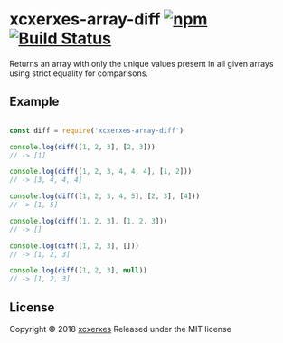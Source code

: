 # xcxerxes-array-diff [![npm](https://img.shields.io/npm/v/xcxerxes-array-diff.svg)](https://www.npmjs.com/package/xcxerxes-array-diff) [![Build Status](https://travis-ci.org/XcXerxes/xcxerxes-array-diff.svg)](https://travis-ci.org/XcXerxes/xcxerxes-array-diff.svg)

Returns an array with only the unique values present in all given arrays using strict equality for comparisons.

## Example

```javascript

const diff = require('xcxerxes-array-diff')

console.log(diff([1, 2, 3], [2, 3]))
// -> [1]

console.log(diff([1, 2, 3, 4, 4, 4], [1, 2]))
// -> [3, 4, 4, 4]

console.log(diff([1, 2, 3, 4, 5], [2, 3], [4]))
// -> [1, 5]

console.log(diff([1, 2, 3], [1, 2, 3]))
// -> []

console.log(diff([1, 2, 3], []))
// -> [1, 2, 3]

console.log(diff([1, 2, 3], null))
// -> [1, 2, 3]
```

## License
Copyright © 2018 [xcxerxes](https://github.com/XcXerxes)
Released under the MIT license
